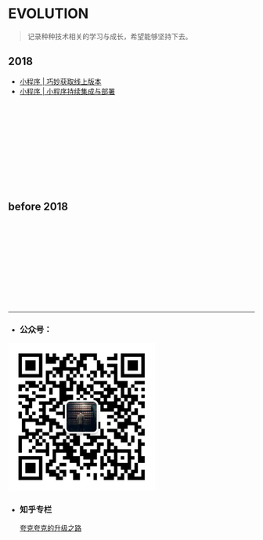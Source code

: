 # EVOLUTION
> 记录种种技术相关的学习与成长，希望能够坚持下去。

## 2018
- [小程序 | 巧妙获取线上版本](https://github.com/huangzilong/evolution/issues/2)
- [小程序 | 小程序持续集成与部署](https://github.com/huangzilong/evolution/issues/1)

<br>
<br>
<br>
<br>
<br>
<br>
<br>
<br>
<br>
<br>

## before 2018

<br>
<br>
<br>
<br>
<br>
<br>
<br>
<br>
<br>
<br>

---

- ### 公众号：

<img src="./content/images/qr.jpg" width="300">

- ###  知乎专栏
   [夸克夸克的升级之路](https://zhuanlan.zhihu.com/quarkquark)
